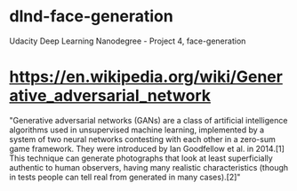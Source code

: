 # dlnd-face-generation
Udacity Deep Learning Nanodegree - Project 4, face-generation


# https://en.wikipedia.org/wiki/Generative_adversarial_network
"Generative adversarial networks (GANs) are a class of artificial intelligence algorithms used in unsupervised machine learning, implemented by a system of two neural networks contesting with each other in a zero-sum game framework. They were introduced by Ian Goodfellow et al. in 2014.[1] This technique can generate photographs that look at least superficially authentic to human observers, having many realistic characteristics (though in tests people can tell real from generated in many cases).[2]"
